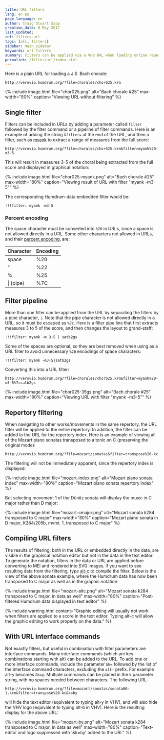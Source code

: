 ```yaml
---
title: URL filters
lang: en es
page_language: en
author: Craig Stuart Sapp
creation_date: 8 May 2017
last_updated:
ref: filters-url
tags: [all, filters]
sidebar: main_sidebar
keywords: url filters
summary: Filters can be applied via a VHV URL when loading online repertories.  The filter will be applied to all works/movements in the same repertory even when starting at a particular work/movement.
permalink: /filter/url/index.html
---
```


Here is a plain URL for loading a J.S. Bach chorale:

```
http://verovio.humdrum.org/?file=chorales/chor025.krn
```

{% include image.html
	file="chor025.png"
	alt="Bach chorale #25"
	max-width="80%"
	caption="Viewing URL without filtering"
%}


## Single filter ##


Filters can be included in URLs by adding a parameter called `filter`
followed by the filter command or a pipeline of filter commands.
Here is an example of adding the string `&filter=` at the end of
the URL, and then a filter, such as [myank](/filter/myank) to
extract a range of measures from the full score:

```
http://verovio.humdrum.org/?file=chorales/chor025.krn&filter=myank%20-m3-5
```

This will result in measures 3-5 of the choral being extracted from the full 
score and displayed in graphical notation:

{% include image.html
	file="chor025-myank.png"
	alt="Bach chorale #25"
	max-width="80%"
	caption="Viewing result of URL with filter \"myank -m3-5\""
%}

The corresponding Humdrum-data embedded filter would be:

```
!!!filter: myank -m3-5
```

### Percent encoding ###

The space character must be converted into `%20` in URLs, since a space
is not allowed directly in a URL.  Some other characters not allowed 
in URLs, and their [percent encoding](https://en.wikipedia.org/wiki/Percent-encoding), are:

| Character     |   Encoding |
|---------------|------------|
| space         |  %20       |
| "             |  %22       |
| %             |  %25       |
| \| (pipe)     |  %7C       |


## Filter pipeline ##

More than one filter can be applied from the URL by separating the
filters by a pipe character, `|`.  Note that the pipe character is not
allowed directly in a URL, so it must be escaped as `%7c`.  Here is a 
filter pipe line that first extracts measures 3 to 5 of the score, and
then changes the layout to grand-staff:

```
!!!filter: myank -m 3-5 | satb2gs
```

Some of the spaces are optional, so they are best removed when using as
a URL filter to avoid unnecessary `%20` encodings of space characters:

```
!!!filter: myank -m3-5|satb2gs
```

Converting this into a URL filter:

```
http://verovio.humdrum.org/?file=chorales/chor025.krn&filter=myank%20-m3-5%7csatb2gs
```

{% include image.html
	file="chor025-35gs.png"
	alt="Bach chorale #25"
	max-width="80%"
	caption="Viewing URL with filter \"myank -m3-5\""
%}

## Repertory filtering ##

When navigating to other works/movements in the same repertory, the
URL filter will be applied to the entire repertory.  In addition, the
filter can be added to the URL for the repertory index.  Here is an example
of viewing all of the Mozart piano sonatas transposed to a tonic on
C (preserving the original mode):


```
http://verovio.humdrum.org/?file=mozart/sonatas&filter=transpose%20-kc
```

The filtering will not be immediately apparent, since the repertory
index is displayed:


{% include image.html
	file="mozart-index.png"
	alt="Mozart piano sonata index"
	max-width="80%"
	caption="Mozart piano sonata repertory index"
%}

But selecting movement 1 of the D&uuml;nitz sonata will display
the music in C major rather than D major:

{% include image.html
	file="mozart-cmajor.png"
	alt="Mozart sonata k284 transposed to C major"
	max-width="80%"
	caption="Mozart piano sonata in D major, K284/205b, mvmt. 1, transposed to C major"
%}


## Compiling URL filters ##

The results of filtering, both in the URL or embedded directly in the data, 
are visible in the graphical notation editor but not in the data in the 
text editor.  To generate the notation, filters in the data or URL are applied
before converting to MEI and rendered into SVG images.  If you want to see
resulting data from the filtering, type [alt-c](/commands/alt-c) to compile
the filter.  Below is the view of the above sonata example, where the
Humdrum data has now been transposed to C major as well 
as in the graphic notation:

{% include image.html
	file="mozart-altc.png"
	alt="Mozart sonata k284 transposed to C major, in data as well"
	max-width="80%"
	caption="Post-filtered Humdrum data displayed in text editor"
%}


{% include warning.html
	content="Graphic editing will usually not work when filters are applied to a score in the text editor.  Typing <span class='keypress'>alt-c</span> will allow the graphic editing to work properly on the data."
%}

## With URL interface commands ##

Not exactly filters, but useful in combination with filter parameters are
interface commands. Many interface commands (which are key combinations
starting with <span class="keypress">alt</span>) can be added to the 
URL.  To add one or more interface commands, include the parameter `&k=`
followed by the list of the interface command characters, excluding the `alt-`
prefix.  For example <span class="keypress">alt-y</span> becomes
`&k=y`.  Multiple commands can be placed in the `k` parameter string, with
no spaces needed between characters.  The following URL:

```
http://verovio.humdrum.org/?file=mozart/sonatas/sonata06-1.krn&filter=transpose%20-kc&k=by
```

will hide the text editor (equivalent to typing 
<span class="keypress">alt-y</span> in VHV), and will also hide the
VHV logo (equivalent to typing <span class="keypress">alt-b</span> 
in VHV).  Here is the resulting display for the above URL:

{% include image.html
	file="mozart-by.png"
	alt="Mozart sonata k284 transposed to C major, in data as well"
	max-width="80%"
	caption="Text-editor and logo suppressed with '&k=by' added to the URL"
%}



